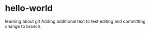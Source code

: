 # hello-world
learning about git
Adding additional text to test editing and committing change to branch.
